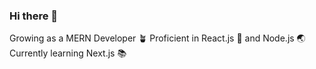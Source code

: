 ### Hi there 👋

Growing  as  a  MERN  Developer  🪴
Proficient  in  React.js 🌻  and  Node.js  🌏
Currently  learning  Next.js  📚

<!--
**itank-z/itank-z** is a ✨ _special_ ✨ repository because its `README.md` (this file) appears on your GitHub profile.

Here are some ideas to get you started:

- 🔭 I’m currently working on ...
- 🌱 I’m currently learning ...
- 👯 I’m looking to collaborate on ...
- 🤔 I’m looking for help with ...
- 💬 Ask me about ...
- 📫 How to reach me: ...
- 😄 Pronouns: ...
- ⚡ Fun fact: ...
-->
